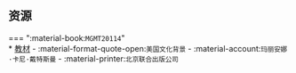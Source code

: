 ## 资源  
=== ":material-book:`MGMT20114`"  
    * [教材](https://api.mir6.com/api/lanzou?url=https://cqu-openlib.lanzout.com/idaQV2ae23wj&down=true) - :material-format-quote-open:`美国文化背景` - :material-account:`玛丽安娜·卡尼·戴特斯曼` - :material-printer:`北京联合出版公司`  